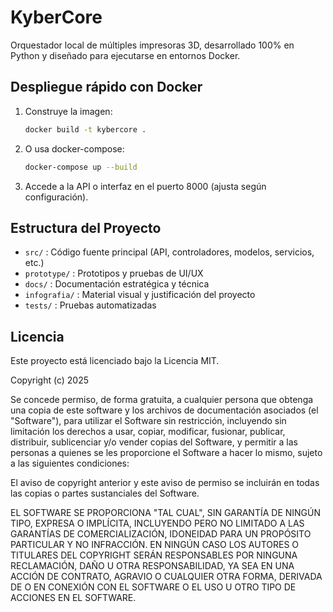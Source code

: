 # KyberCore

Orquestador local de múltiples impresoras 3D, desarrollado 100% en Python y diseñado para ejecutarse en entornos Docker.

## Despliegue rápido con Docker

1. Construye la imagen:
   ```sh
   docker build -t kybercore .
   ```
2. O usa docker-compose:
   ```sh
   docker-compose up --build
   ```
3. Accede a la API o interfaz en el puerto 8000 (ajusta según configuración).

## Estructura del Proyecto
- `src/` : Código fuente principal (API, controladores, modelos, servicios, etc.)
- `prototype/` : Prototipos y pruebas de UI/UX
- `docs/` : Documentación estratégica y técnica
- `infografia/` : Material visual y justificación del proyecto
- `tests/` : Pruebas automatizadas

## Licencia

Este proyecto está licenciado bajo la Licencia MIT.

Copyright (c) 2025

Se concede permiso, de forma gratuita, a cualquier persona que obtenga una copia de este software y los archivos de documentación asociados (el "Software"), para utilizar el Software sin restricción, incluyendo sin limitación los derechos a usar, copiar, modificar, fusionar, publicar, distribuir, sublicenciar y/o vender copias del Software, y permitir a las personas a quienes se les proporcione el Software a hacer lo mismo, sujeto a las siguientes condiciones:

El aviso de copyright anterior y este aviso de permiso se incluirán en todas las copias o partes sustanciales del Software.

EL SOFTWARE SE PROPORCIONA "TAL CUAL", SIN GARANTÍA DE NINGÚN TIPO, EXPRESA O IMPLÍCITA, INCLUYENDO PERO NO LIMITADO A LAS GARANTÍAS DE COMERCIALIZACIÓN, IDONEIDAD PARA UN PROPÓSITO PARTICULAR Y NO INFRACCIÓN. EN NINGÚN CASO LOS AUTORES O TITULARES DEL COPYRIGHT SERÁN RESPONSABLES POR NINGUNA RECLAMACIÓN, DAÑO U OTRA RESPONSABILIDAD, YA SEA EN UNA ACCIÓN DE CONTRATO, AGRAVIO O CUALQUIER OTRA FORMA, DERIVADA DE O EN CONEXIÓN CON EL SOFTWARE O EL USO U OTRO TIPO DE ACCIONES EN EL SOFTWARE.
